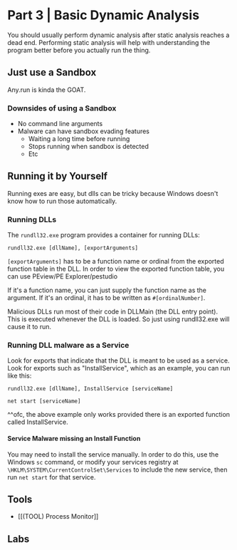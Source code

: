 # Part 3 | Basic Dynamic Analysis
You should usually perform dynamic analysis after static analysis reaches a dead end. Performing static analysis will help with understanding the program better before you actually run the thing.

## Just use a Sandbox
Any.run is kinda the GOAT.
### Downsides of using a Sandbox
- No command line arguments
- Malware can have sandbox evading features
	- Waiting a long time before running
	- Stops running when sandbox is detected
	- Etc
## Running it by Yourself
Running exes are easy, but dlls can be tricky because Windows doesn't know how to run those automatically. 
### Running DLLs
The `rundll32.exe` program provides a container for running DLLs:

`rundll32.exe [dllName], [exportArguments]`

`[exportArguments]` has to be a function name or ordinal from the exported function table in the DLL. In order to view the exported function table, you can use PEview/PE Explorer/pestudio

If it's a function name, you can just supply the function name as the argument. If it's an ordinal, it has to be written as `#[ordinalNumber]`.

Malicious DLLs run most of their code in DLLMain (the DLL entry point). This is executed whenever the DLL is loaded. So just using rundll32.exe will cause it to run. 
### Running DLL malware as a Service
Look for exports that indicate that the DLL is meant to be used as a service. Look for exports such as "InstallService", which as an example, you can run like this:

`rundll32.exe [dllName], InstallService [serviceName]`

`net start [serviceName]`

^^ofc, the above example only works provided there is an exported function called InstallService.
#### Service Malware missing an Install Function
You may need to install the service manually. In order to do this, use the Windows `sc` command, or modify your services registry at `\HKLM\SYSTEM\CurrentControlSet\Services` to include the new service, then run `net start` for that service.

## Tools
- [[(TOOL) Process Monitor]]

## Labs